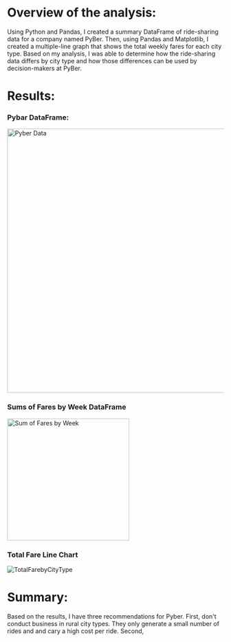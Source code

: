 # Overview of the analysis: 

Using Python and Pandas, I created a summary DataFrame of ride-sharing data for a company named PyBer. Then, using Pandas and Matplotlib, I created a multiple-line graph that shows the total weekly fares for each city type. Based on my analysis, I was able to determine how the ride-sharing data differs by city type and how those differences can be used by decision-makers at PyBer.

# Results:

### Pybar DataFrame:

<img width="615" alt="Pyber Data" src="https://user-images.githubusercontent.com/82424250/120052580-9a302b80-bfeb-11eb-9766-a911a66f68e7.png">

### Sums of Fares by Week DataFrame
<img width="284" alt="Sum of Fares by Week" src="https://user-images.githubusercontent.com/82424250/120052383-b54e6b80-bfea-11eb-8d0e-d22a98f5c75c.png">

### Total Fare Line Chart 
![TotalFarebyCityType](https://user-images.githubusercontent.com/82424250/120052386-bc757980-bfea-11eb-865b-6a0aea13e6a5.png)


# Summary:
Based on the results, I have three recommendations for Pyber. First, don't conduct business in rural city types. They only generate a small number of rides and and cary a high cost per ride. Second, 
